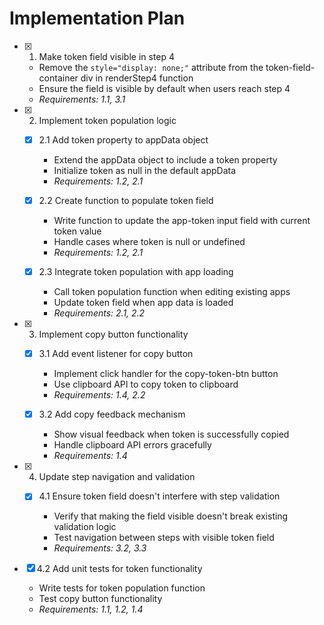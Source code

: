 # Implementation Plan

- [x] 1. Make token field visible in step 4





  - Remove the `style="display: none;"` attribute from the token-field-container div in renderStep4 function
  - Ensure the field is visible by default when users reach step 4
  - _Requirements: 1.1, 3.1_

- [x] 2. Implement token population logic





  - [x] 2.1 Add token property to appData object


    - Extend the appData object to include a token property
    - Initialize token as null in the default appData
    - _Requirements: 1.2, 2.1_
  
  - [x] 2.2 Create function to populate token field


    - Write function to update the app-token input field with current token value
    - Handle cases where token is null or undefined
    - _Requirements: 1.2, 2.1_
  
  - [x] 2.3 Integrate token population with app loading







    - Call token population function when editing existing apps
    - Update token field when app data is loaded
    - _Requirements: 2.1, 2.2_

- [x] 3. Implement copy button functionality





  - [x] 3.1 Add event listener for copy button


    - Implement click handler for the copy-token-btn button
    - Use clipboard API to copy token to clipboard
    - _Requirements: 1.4, 2.2_
  
  - [x] 3.2 Add copy feedback mechanism


    - Show visual feedback when token is successfully copied
    - Handle clipboard API errors gracefully
    - _Requirements: 1.4_

- [x] 4. Update step navigation and validation









  - [x] 4.1 Ensure token field doesn't interfere with step validation


    - Verify that making the field visible doesn't break existing validation logic
    - Test navigation between steps with visible token field
    - _Requirements: 3.2, 3.3_

- [x] 4.2 Add unit tests for token functionality




  - Write tests for token population function
  - Test copy button functionality
  - _Requirements: 1.1, 1.2, 1.4_